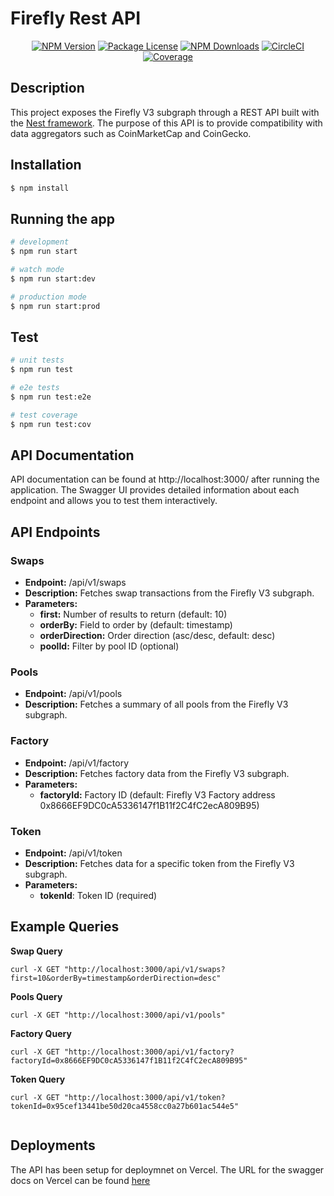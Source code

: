 # Firefly Rest API

  <p align="center"> 
    <p align="center">
<a href="https://www.npmjs.com/~nestjscore" target="_blank"><img src="https://img.shields.io/npm/v/@nestjs/core.svg" alt="NPM Version" /></a>
<a href="https://www.npmjs.com/~nestjscore" target="_blank"><img src="https://img.shields.io/npm/l/@nestjs/core.svg" alt="Package License" /></a>
<a href="https://www.npmjs.com/~nestjscore" target="_blank"><img src="https://img.shields.io/npm/dm/@nestjs/common.svg" alt="NPM Downloads" /></a>
<a href="https://circleci.com/gh/nestjs/nest" target="_blank"><img src="https://img.shields.io/circleci/build/github/nestjs/nest/master" alt="CircleCI" /></a>
<a href="https://coveralls.io/github/nestjs/nest?branch=master" target="_blank"><img src="https://coveralls.io/repos/github/nestjs/nest/badge.svg?branch=master#9" alt="Coverage" /></a>

## Description

This project exposes the Firefly V3 subgraph through a REST API built with the [Nest framework](https://github.com/nestjs/nest). The purpose of this API is to provide compatibility with data aggregators such as CoinMarketCap and CoinGecko.

## Installation

```bash
$ npm install
```

## Running the app

```bash
# development
$ npm run start

# watch mode
$ npm run start:dev

# production mode
$ npm run start:prod
```

## Test

```bash
# unit tests
$ npm run test

# e2e tests
$ npm run test:e2e

# test coverage
$ npm run test:cov
```

## API Documentation

API documentation can be found at http://localhost:3000/ after running the application. The Swagger UI provides detailed information about each endpoint and allows you to test them interactively.

## API Endpoints

### Swaps

- **Endpoint:** /api/v1/swaps
- **Description:** Fetches swap transactions from the Firefly V3 subgraph.
- **Parameters:**
  - **first:** Number of results to return (default: 10)
  - **orderBy:** Field to order by (default: timestamp)
  - **orderDirection:** Order direction (asc/desc, default: desc)
  - **poolId:** Filter by pool ID (optional)

### Pools

- **Endpoint:** /api/v1/pools
- **Description:** Fetches a summary of all pools from the Firefly V3 subgraph.

### Factory

- **Endpoint:** /api/v1/factory
- **Description:** Fetches factory data from the Firefly V3 subgraph.
- **Parameters:**
  - **factoryId:** Factory ID (default: Firefly V3 Factory address 0x8666EF9DC0cA5336147f1B11f2C4fC2ecA809B95)

### Token

- **Endpoint:** /api/v1/token
- **Description:** Fetches data for a specific token from the Firefly V3 subgraph.
- **Parameters:**
  - **tokenId**: Token ID (required)

## Example Queries

**Swap Query**

```
curl -X GET "http://localhost:3000/api/v1/swaps?first=10&orderBy=timestamp&orderDirection=desc"

```

**Pools Query**

```
curl -X GET "http://localhost:3000/api/v1/pools"

```

**Factory Query**

```
curl -X GET "http://localhost:3000/api/v1/factory?factoryId=0x8666EF9DC0cA5336147f1B11f2C4fC2ecA809B95"

```

**Token Query**

```
curl -X GET "http://localhost:3000/api/v1/token?tokenId=0x95cef13441be50d20ca4558cc0a27b601ac544e5"


```

## Deployments

The API has been setup for deploymnet on Vercel. The URL for the swagger docs on Vercel can be found [here](https://firefly-rest-api.vercel.app/)
